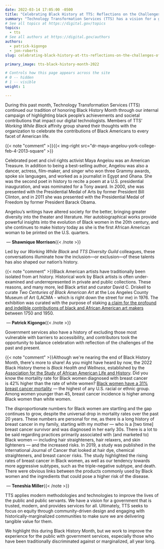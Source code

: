 ```yaml
---
date: 2022-03-14 17:05:00 -0500
title: "Celebrating Black History at TTS: Reflections on the Challenges of the Past and Present"
summary: "Technology Transformation Services (TTS) has a vision for a government that is trusted, modern, and provides services for all. During Black History Month, two of our affinity groups took the opportunity to balance celebration with reflection on the challenges of the past and present."
# See all topics at https://digital.gov/topics
topics:
  - tts
# See all authors at https://digital.gov/authors
authors:
  - patrick-kigongo
  - jon-roberts
slug: celebrating-black-history-at-tts-reflections-on-the-challenges-of-the-past-and-present

primary_image: tts-black-history-month-2022

# Controls how this page appears across the site
# 0 -- hidden
# 1 -- visible
weight: 1

---
```


During this past month, Technology Transformation Services (TTS) continued our tradition of honoring Black History Month through our internal campaign of highlighting black people’s achievements and societal contributions that impact our digital technologists. Members of TTS’ _Working While Black_ affinity group shared their thoughts with the organization to celebrate the contributions of Black Americans to every facet of American life.

{{< note "comment" >}}{{< img-right src="dr-maya-angelou-york-college-feb-4-2013-square" >}}

Celebrated poet and civil rights activist Maya Angelou was an American Treasure. In addition to being a best-selling author, Angelou was also a dancer, actress, film-maker, and singer who won three Grammy awards, spoke six languages, and worked as a journalist in Egypt and Ghana. She was the second poet in history to recite a poem at a U.S. presidential inauguration, and was nominated for a Tony award. In 2000, she was presented with the Presidential Medal of Arts by former President Bill Clinton, and in 2011 she was presented with the Presidential Medal of Freedom by former President Barack Obama.

Angelou’s writings have altered society for the better, bringing greater diversity into the theater and literature. Her autobiographical works provide powerful insights into the evolution of Black women in the 20th century, and she continues to make history today as she is the first African American woman to be printed on the U.S. quarters.

 — **Shawnique Morrison**{{< /note >}}

Led by our *Working While Black* and *TTS Diversity Guild* colleagues, these conversations illuminate how the inclusion—or exclusion—of these talents has also shaped our nation’s history.

{{< note "comment" >}}Black American artists have traditionally been isolated from art history. Historical work by Black artists is often under-examined and underrepresented in private and public collections. These reasons, and many more, led Black artist and curator David C. Driskell to curate _Two Centuries of Black American Art_ at the Los Angeles County Museum of Art (LACMA - which is right down the street for me) in 1976. The exhibition was curated with the purpose of staking [a claim for the profound and indelible contributions of black and African American art makers](https://www.artnews.com/art-news/retrospective/david-c-driskell-shaped-black-art-pamela-newkirk-archives-1202683191/) between 1750 and 1950.

 — **Patrick Kigongo**{{< /note >}}

Government services also have a history of excluding those most vulnerable with barriers to accessibility, and contributors took the opportunity to balance celebration with reflection of the challenges of the past and present.

{{< note "comment" >}}Although we're nearing the end of Black History Month, there's more to share! As you might have heard by now, the 2022 Black History theme is _Black Health and Wellness_, established by the [Association for the Study of African American Life and History](https://asalh.org/black-history-themes/). Did you know the mortality rate for Black women diagnosed with breast cancer is 42% higher than the rate of white women? [Black women have a 31% breast cancer mortality](https://www.bcpp.org/resource/african-american-women-and-breast-cancer/) — the highest of any U.S. racial or ethnic group. Among women younger than 45, breast cancer incidence is higher among Black women than white women.

The disproportionate numbers for Black women are startling and the gap continues to grow, despite the universal drop in mortality rates over the past 20 years. These numbers are personal for me, as there is a long history of breast cancer in my family, starting with my mother — who is a [two time] breast cancer survivor and was diagnosed in her early 30s. There is a lot to be said regarding practices primarily associated with (and marketed to) Black women — including hair straighteners, hair relaxers, and skin lighteners — and the increased risks. In 2019, a study was published in the International Journal of Cancer that looked at hair dye, chemical straighteners, and breast cancer risks. The study highlighted the rising rates of breast cancer in Black women, as well as our tendency towards more aggressive subtypes, such as the triple-negative subtype, and death. There were obvious links between the products commonly used by Black women and the ingredients that could pose a higher risk of the disease.

 — **Teneshia Miller**{{< /note >}}

TTS applies modern methodologies and technologies to improve the lives of the public and public servants. We have a vision for a government that is trusted, modern, and provides services for all. Ultimately, TTS seeks to focus on equity through community-driven design and engaging with historically-marginalized communities to make sure we are delivering tangible value for them.

We highlight this during Black History Month, but we work to improve the experience for the public with government services, especially those who have been traditionally discriminated against or marginalized, all year long.
